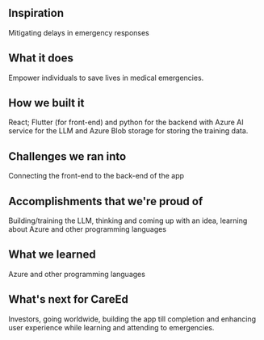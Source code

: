 ## Inspiration
Mitigating delays in emergency responses


## What it does
Empower individuals to save lives in medical emergencies.


## How we built it
React; Flutter (for front-end) and python for the backend with Azure AI service for the LLM and Azure Blob storage for storing the training data.


## Challenges we ran into
Connecting the front-end to the back-end of the app


## Accomplishments that we're proud of
Building/training the LLM, thinking and coming up with an idea, learning about Azure and other programming languages


## What we learned
Azure and other programming languages


## What's next for CareEd
Investors, going worldwide, building the app till completion and enhancing user experience while learning and attending to emergencies.

